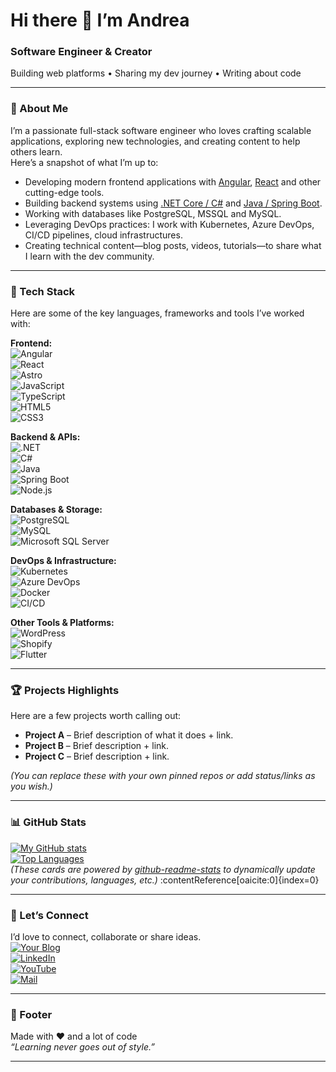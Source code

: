 <!--
  README for GitHub Profile
  Created for: Andrea – Software Engineer & Content Creator
  Description: Dynamic, visually engaging profile README in English
-->

# Hi there 👋 I’m Andrea  
### Software Engineer & Creator  
Building web platforms • Sharing my dev journey • Writing about code

---

### 🚀 About Me  
I’m a passionate full-stack software engineer who loves crafting scalable applications, exploring new technologies, and creating content to help others learn.  
Here’s a snapshot of what I’m up to:  
- Developing modern frontend applications with [Angular](https://angular.io), [React](https://reactjs.org) and other cutting-edge tools.  
- Building backend systems using [.NET Core / C#](https://docs.microsoft.com/dotnet) and [Java / Spring Boot](https://spring.io/projects/spring-boot).  
- Working with databases like PostgreSQL, MSSQL and MySQL.  
- Leveraging DevOps practices: I work with Kubernetes, Azure DevOps, CI/CD pipelines, cloud infrastructures.  
- Creating technical content—blog posts, videos, tutorials—to share what I learn with the dev community.

---

### 🧰 Tech Stack  
Here are some of the key languages, frameworks and tools I’ve worked with:

**Frontend:**  
![Angular](https://img.shields.io/badge/Angular-DD0031?style=for-the-badge&logo=angular&logoColor=white)  
![React](https://img.shields.io/badge/React-20232A?style=for-the-badge&logo=react&logoColor=61DAFB)  
![Astro](https://img.shields.io/badge/Astro-FF5D01?style=for-the-badge&logo=astro&logoColor=white)  
![JavaScript](https://img.shields.io/badge/JavaScript-F7DF1E?style=for-the-badge&logo=javascript&logoColor=black)  
![TypeScript](https://img.shields.io/badge/TypeScript-3178C6?style=for-the-badge&logo=typescript&logoColor=white)  
![HTML5](https://img.shields.io/badge/HTML5-E34F26?style=for-the-badge&logo=html5&logoColor=white)  
![CSS3](https://img.shields.io/badge/CSS3-1572B6?style=for-the-badge&logo=css3&logoColor=white)

**Backend & APIs:**  
![.NET](https://img.shields.io/badge/.NET-512BD4?style=for-the-badge&logo=.net&logoColor=white)  
![C#](https://img.shields.io/badge/C%23-239120?style=for-the-badge&logo=c-sharp&logoColor=white)  
![Java](https://img.shields.io/badge/Java-007396?style=for-the-badge&logo=java&logoColor=white)  
![Spring Boot](https://img.shields.io/badge/Spring_Boot-6DB33F?style=for-the-badge&logo=springboot&logoColor=white)  
![Node.js](https://img.shields.io/badge/Node.js-339933?style=for-the-badge&logo=node.js&logoColor=white)

**Databases & Storage:**  
![PostgreSQL](https://img.shields.io/badge/PostgreSQL-316192?style=for-the-badge&logo=postgresql&logoColor=white)  
![MySQL](https://img.shields.io/badge/MySQL-4479A1?style=for-the-badge&logo=mysql&logoColor=white)  
![Microsoft SQL Server](https://img.shields.io/badge/SQL_Server-CC2927?style=for-the-badge&logo=microsoft-sql-server&logoColor=white)

**DevOps & Infrastructure:**  
![Kubernetes](https://img.shields.io/badge/Kubernetes-326CE5?style=for-the-badge&logo=kubernetes&logoColor=white)  
![Azure DevOps](https://img.shields.io/badge/Azure_DevOps-0078D4?style=for-the-badge&logo=azuredevops&logoColor=white)  
![Docker](https://img.shields.io/badge/Docker-2496ED?style=for-the-badge&logo=docker&logoColor=white)  
![CI/CD](https://img.shields.io/badge/CI/CD-000000?style=for-the-badge&logo=githubactions&logoColor=white)  

**Other Tools & Platforms:**  
![WordPress](https://img.shields.io/badge/WordPress-21759B?style=for-the-badge&logo=wordpress&logoColor=white)  
![Shopify](https://img.shields.io/badge/Shopify-96BF48?style=for-the-badge&logo=shopify&logoColor=white)  
![Flutter](https://img.shields.io/badge/Flutter-02569B?style=for-the-badge&logo=flutter&logoColor=white)

---

### 🏆 Projects Highlights  
Here are a few projects worth calling out:  
- **Project A** – Brief description of what it does + link.  
- **Project B** – Brief description + link.  
- **Project C** – Brief description + link.  

*(You can replace these with your own pinned repos or add status/links as you wish.)*

---

### 📊 GitHub Stats  
[![My GitHub stats](https://github-readme-stats.vercel.app/api?username=YOUR_USERNAME&show_icons=true&theme=radical)](https://github.com/YOUR_USERNAME)  
[![Top Languages](https://github-readme-stats.vercel.app/api/top-langs/?username=YOUR_USERNAME&layout=compact&theme=radical)](https://github.com/YOUR_USERNAME)  
*(These cards are powered by [github-readme-stats](https://github.com/anuraghazra/github-readme-stats) to dynamically update your contributions, languages, etc.)* :contentReference[oaicite:0]{index=0}

---

### 🤝 Let’s Connect  
I’d love to connect, collaborate or share ideas.  
[![Your Blog](https://img.shields.io/badge/Blog-YourBlogName-blue?style=for-the-badge&logo=medium&logoColor=white)](YOUR_BLOG_LINK)  
[![LinkedIn](https://img.shields.io/badge/LinkedIn-Andrea-0077B5?style=for-the-badge&logo=linkedin&logoColor=white)](YOUR_LINKEDIN_LINK)  
[![YouTube](https://img.shields.io/badge/YouTube-Channel-FF0000?style=for-the-badge&logo=youtube&logoColor=white)](YOUR_YOUTUBE_LINK)  
[![Mail](https://img.shields.io/badge/Email-me-D14836?style=for-the-badge&logo=gmail&logoColor=white)](mailto:YOUR_EMAIL)  

---

### 🎨 Footer  
Made with ❤️ and a lot of code  
*“Learning never goes out of style.”*

---



<!--
**AndreaPoliti/AndreaPoliti** is a ✨ _special_ ✨ repository because its `README.md` (this file) appears on your GitHub profile.

Here are some ideas to get you started:

- 🔭 I’m currently working on ...
- 🌱 I’m currently learning ...
- 👯 I’m looking to collaborate on ...
- 🤔 I’m looking for help with ...
- 💬 Ask me about ...
- 📫 How to reach me: ...
- 😄 Pronouns: ...
- ⚡ Fun fact: ...
-->

